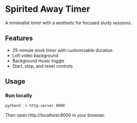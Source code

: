 # Spirited Away Timer

A minimalist timer with a aesthetic for focused study sessions.

## Features

- 25-minute work timer with customizable duration
- Lofi video background
- Background music toggle
- Start, stop, and reset controls

## Usage

### Run locally

```bash
python3 -m http.server 8000
```

Then open http://localhost:8000 in your browser.

